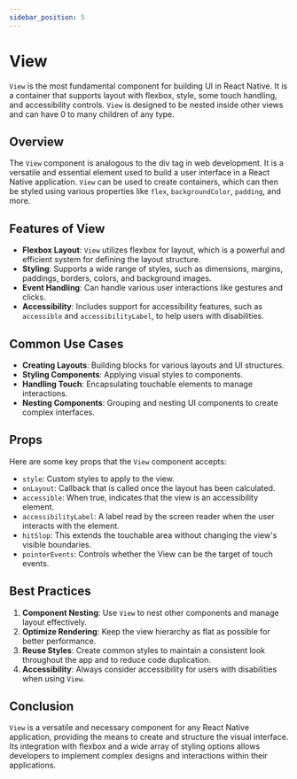 ```yaml
---
sidebar_position: 5
---
```


# View

`View` is the most fundamental component for building UI in React Native. It is a container that supports layout with flexbox, style, some touch handling, and accessibility controls. `View` is designed to be nested inside other views and can have 0 to many children of any type.

## Overview

The `View` component is analogous to the div tag in web development. It is a versatile and essential element used to build a user interface in a React Native application. `View` can be used to create containers, which can then be styled using various properties like `flex`, `backgroundColor`, `padding`, and more.

## Features of View

- **Flexbox Layout**: `View` utilizes flexbox for layout, which is a powerful and efficient system for defining the layout structure.
- **Styling**: Supports a wide range of styles, such as dimensions, margins, paddings, borders, colors, and background images.
- **Event Handling**: Can handle various user interactions like gestures and clicks.
- **Accessibility**: Includes support for accessibility features, such as `accessible` and `accessibilityLabel`, to help users with disabilities.

## Common Use Cases

- **Creating Layouts**: Building blocks for various layouts and UI structures.
- **Styling Components**: Applying visual styles to components.
- **Handling Touch**: Encapsulating touchable elements to manage interactions.
- **Nesting Components**: Grouping and nesting UI components to create complex interfaces.

## Props

Here are some key props that the `View` component accepts:

- `style`: Custom styles to apply to the view.
- `onLayout`: Callback that is called once the layout has been calculated.
- `accessible`: When true, indicates that the view is an accessibility element.
- `accessibilityLabel`: A label read by the screen reader when the user interacts with the element.
- `hitSlop`: This extends the touchable area without changing the view's visible boundaries.
- `pointerEvents`: Controls whether the View can be the target of touch events.

## Best Practices

1. **Component Nesting**: Use `View` to nest other components and manage layout effectively.
2. **Optimize Rendering**: Keep the view hierarchy as flat as possible for better performance.
3. **Reuse Styles**: Create common styles to maintain a consistent look throughout the app and to reduce code duplication.
4. **Accessibility**: Always consider accessibility for users with disabilities when using `View`.

## Conclusion

`View` is a versatile and necessary component for any React Native application, providing the means to create and structure the visual interface. Its integration with flexbox and a wide array of styling options allows developers to implement complex designs and interactions within their applications.


